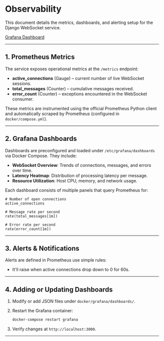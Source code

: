 # Observability

This document details the metrics, dashboards, and alerting setup for the
Django WebSocket service.

[Grafana Dashboard](data/grafana-dashboard.png)

---

## 1. Prometheus Metrics

The service exposes operational metrics at the `/metrics` endpoint:

* **active\_connections** (Gauge)  – current number of live WebSocket sessions.
* **total\_messages** (Counter)   – cumulative messages received.
* **error\_count** (Counter)      – exceptions encountered in the WebSocket
  consumer.

These metrics are instrumented using the official Prometheus Python client and
automatically scraped by Prometheus (configured in `docker/compose.yml`).

---

## 2. Grafana Dashboards

Dashboards are preconfigured and loaded under `/etc/grafana/dashboards` via
Docker Compose. They include:

* **WebSocket Overview**: Trends of connections, messages, and errors over
  time.
* **Latency Heatmap**: Distribution of processing latency per message.
* **Resource Utilization**: Host CPU, memory, and network usage.

Each dashboard consists of multiple panels that query Prometheus for:

```promql
# Number of open connections
active_connections

# Message rate per second
rate(total_messages[1m])

# Error rate per second
rate(error_count[1m])
```
---

## 3. Alerts & Notifications

Alerts are defined in Prometheus use simple rules:

- It'll raise when active connections drop down to 0 for 60s.

---

## 4. Adding or Updating Dashboards

1. Modify or add JSON files under `docker/grafana/dashboards/`.
2. Restart the Grafana container:

   ```bash
   docker-compose restart grafana
   ```
3. Verify changes at `http://localhost:3000`.

---
